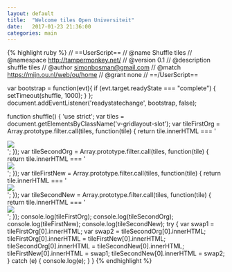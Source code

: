 ```yaml
---
layout: default
title:  "Welcome tiles Open Universiteit"
date:   2017-01-23 21:36:00
categories: main
---
```


{% highlight ruby %}
// ==UserScript==
// @name         Shuffle tiles
// @namespace    http://tampermonkey.net/
// @version      0.1
// @description  shuffle tiles
// @author       simonbosman@gmail.com
// @match        https://mijn.ou.nl/web/ou/home
// @grant        none
// ==/UserScript==

var bootstrap = function(evt){
  if (evt.target.readyState === "complete") { setTimeout(shuffle, 1000); }
};
document.addEventListener('readystatechange', bootstrap, false);

function shuffle() {
    'use strict';
    var tiles = document.getElementsByClassName('v-gridlayout-slot');
    var tileFirstOrg = Array.prototype.filter.call(tiles, function(tile) {
        return tile.innerHTML === '<div class="v-ddwrapper v-widget v-has-width" style="width: 100%;"><div class="v-link v-widget"><a href="http://oustatus.nl/" target="_target"><img class="v-icon" src="https://mijn.ou.nl/html/VAADIN/themes/usertiles/img/oustatus.png"><span></span></a></div></div>';
    });
    var tileSecondOrg = Array.prototype.filter.call(tiles, function(tile) {
        return tile.innerHTML === '<div class="v-ddwrapper v-widget v-has-width" style="width: 100%;"><div class="v-link v-widget"><a href="http://studieplaza.ou.nl" target="_target"><img class="v-icon" src="https://mijn.ou.nl/html/VAADIN/themes/usertiles/img/studieplaza.png"><span></span></a></div></div>';
    });
    var tileFirstNew = Array.prototype.filter.call(tiles, function(tile) {
        return tile.innerHTML === '<div class="v-ddwrapper v-widget v-has-width" style="width: 100%;"><div class="v-link v-widget"><a href="https://youlearn.ou.nl/c/portal/login" target="_blank"><img class="v-icon" src="https://mijn.ou.nl/html/VAADIN/themes/usertiles/img/youlearn.png"><span></span></a></div></div>';
    });
    var tileSecondNew = Array.prototype.filter.call(tiles, function(tile) {
        return tile.innerHTML === '<div class="v-ddwrapper v-widget v-has-width" style="width: 100%;"><div class="v-link v-widget"><a href="https://studienet.ou.nl" target="_blank"><img class="v-icon" src="https://mijn.ou.nl/html/VAADIN/themes/usertiles/img/studienet.png"><span></span></a></div></div>';
    });
    console.log(tileFirstOrg);
    console.log(tileSecondOrg);
    console.log(tileFirstNew);
    console.log(tileSecondNew);
    try {
        var swap1 = tileFirstOrg[0].innerHTML;
        var swap2 = tileSecondOrg[0].innerHTML;
        tileFirstOrg[0].innerHTML = tileFirstNew[0].innerHTML;
        tileSecondOrg[0].innerHTML = tileSecondNew[0].innerHTML;
        tileFirstNew[0].innerHTML = swap1;
        tileSecondNew[0].innerHTML = swap2;
    }
    catch (e) {
        console.log(e);
    }
}
{% endhighlight %}
